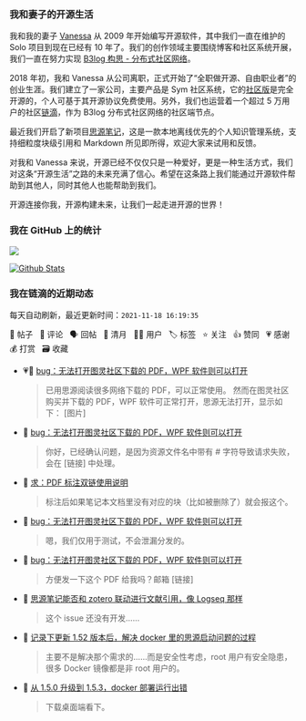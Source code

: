### 我和妻子的开源生活

我和我的妻子 [Vanessa](https://github.com/Vanessa219) 从 2009 年开始编写开源软件，其中我们一直在维护的 Solo 项目到现在已经有 10 年了。我们的创作领域主要围绕博客和社区系统开展，我们一直在努力实现 [B3log 构思 - 分布式社区网络](https://ld246.com/article/1546941897596)。

2018 年初，我和 Vanessa 从公司离职，正式开始了“全职做开源、自由职业者”的创业生涯。我们建立了一家公司，主要产品是 Sym 社区系统，它的[社区版](https://github.com/88250/symphony)是完全开源的，个人可基于其开源协议免费使用。另外，我们也运营着一个超过 5 万用户的社区[链滴](https://ld246.com)，作为 B3log 分布式社区网络的社区端节点。

最近我们开启了新项目[思源笔记](https://github.com/siyuan-note/siyuan)，这是一款本地离线优先的个人知识管理系统，支持细粒度块级引用和 Markdown 所见即所得，欢迎大家来试用和反馈。

对我和 Vanessa 来说，开源已经不仅仅只是一种爱好，更是一种生活方式，我们对这条“开源生活”之路的未来充满了信心。希望在这条路上我们能通过开源软件帮助到其他人，同时其他人也能帮助到我们。

开源连接你我，开源构建未来，让我们一起走进开源的世界！

### 我在 GitHub 上的统计

<a title="Hits" target="_blank" href="https://github.com/88250/88250"><img src="https://hits.b3log.org/88250/88250.svg"></a>

[![Github Stats](https://github-readme-stats.vercel.app/api?username=88250&theme=tokyonight&show_icons=true)](https://github.com/88250)

<!--events start -->

### 我在链滴的近期动态

每天自动刷新，最近更新时间：`2021-11-18 16:19:35`

📝 帖子 &nbsp; 💬 评论 &nbsp; 🗣 回帖 &nbsp; 🌙 清月 &nbsp; 👨‍💻 用户 &nbsp; 🏷️ 标签 &nbsp; ⭐️ 关注 &nbsp; 👍 赞同 &nbsp; 💗 感谢 &nbsp; 💰 打赏 &nbsp; 🗃 收藏

* 💗📝 [bug：无法打开图灵社区下载的 PDF，WPF 软件则可以打开](https://ld246.com/article/1637219486481)

  > 已用思源阅读很多网络下载的 PDF，可以正常使用。 然而在图灵社区购买并下载的 PDF，WPF 软件可正常打开，思源无法打开，显示如下： [图片]
* 💬 [bug：无法打开图灵社区下载的 PDF，WPF 软件则可以打开](https://ld246.com/article/1637219486481/comment/1637222125460#comments)

  > 你好，已经确认问题，是因为资源文件名中带有 # 字符导致请求失败，会在 [链接] 中处理。
* 💬 [求：PDF 标注双链使用说明](https://ld246.com/article/1633620165359/comment/1637221676373#comments)

  > 标注后如果笔记本文档里没有对应的块（比如被删除了）就会报这个。
* 💬 [bug：无法打开图灵社区下载的 PDF，WPF 软件则可以打开](https://ld246.com/article/1637219486481/comment/1637221614914#comments)

  > 嗯，我们仅用于测试，不会泄漏分发的。
* 💬 [bug：无法打开图灵社区下载的 PDF，WPF 软件则可以打开](https://ld246.com/article/1637219486481/comment/1637220417062#comments)

  > 方便发一下这个 PDF 给我吗？邮箱 [链接]
* 💬 [思源笔记能否和 zotero 联动进行文献引用，像 Logseq 那样](https://ld246.com/article/1637148638842/comment/1637220222399#comments)

  > 这个 issue 还没有开发……
* 💬 [记录下更新 1.52 版本后，解决 docker 里的思源启动问题的过程](https://ld246.com/article/1637198508843/comment/1637201796881#comments)

  > 主要不是解决那个需求的……而是安全性考虑，root 用户有安全隐患，很多 Docker 镜像都是非 root 用户的。
* 💬 [从 1.5.0 升级到 1.5.3，docker 部署运行出错](https://ld246.com/article/1637198293969/comment/1637199355566#comments)

  > 下载桌面端看下。


<!--events end -->

